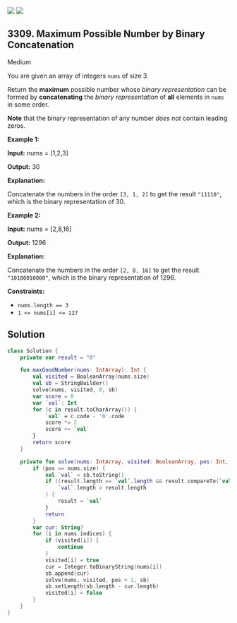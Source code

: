 [![](https://img.shields.io/github/stars/javadev/LeetCode-in-Kotlin?label=Stars&style=flat-square)](https://github.com/javadev/LeetCode-in-Kotlin)
[![](https://img.shields.io/github/forks/javadev/LeetCode-in-Kotlin?label=Fork%20me%20on%20GitHub%20&style=flat-square)](https://github.com/javadev/LeetCode-in-Kotlin/fork)

## 3309\. Maximum Possible Number by Binary Concatenation

Medium

You are given an array of integers `nums` of size 3.

Return the **maximum** possible number whose _binary representation_ can be formed by **concatenating** the _binary representation_ of **all** elements in `nums` in some order.

**Note** that the binary representation of any number _does not_ contain leading zeros.

**Example 1:**

**Input:** nums = [1,2,3]

**Output:** 30

**Explanation:**

Concatenate the numbers in the order `[3, 1, 2]` to get the result `"11110"`, which is the binary representation of 30.

**Example 2:**

**Input:** nums = [2,8,16]

**Output:** 1296

**Explanation:**

Concatenate the numbers in the order `[2, 8, 16]` to get the result `"10100010000"`, which is the binary representation of 1296.

**Constraints:**

*   `nums.length == 3`
*   `1 <= nums[i] <= 127`

## Solution

```kotlin
class Solution {
    private var result = "0"

    fun maxGoodNumber(nums: IntArray): Int {
        val visited = BooleanArray(nums.size)
        val sb = StringBuilder()
        solve(nums, visited, 0, sb)
        var score = 0
        var `val`: Int
        for (c in result.toCharArray()) {
            `val` = c.code - '0'.code
            score *= 2
            score += `val`
        }
        return score
    }

    private fun solve(nums: IntArray, visited: BooleanArray, pos: Int, sb: StringBuilder) {
        if (pos == nums.size) {
            val `val` = sb.toString()
            if ((result.length == `val`.length && result.compareTo(`val`) < 0) ||
                `val`.length > result.length
            ) {
                result = `val`
            }
            return
        }
        var cur: String?
        for (i in nums.indices) {
            if (visited[i]) {
                continue
            }
            visited[i] = true
            cur = Integer.toBinaryString(nums[i])
            sb.append(cur)
            solve(nums, visited, pos + 1, sb)
            sb.setLength(sb.length - cur.length)
            visited[i] = false
        }
    }
}
```